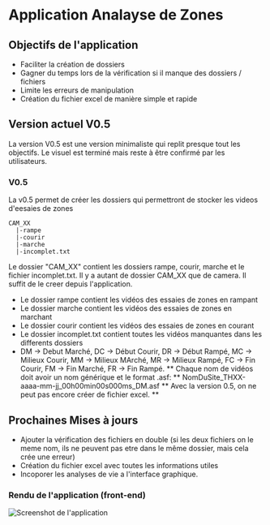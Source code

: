 # Application Analayse de Zones
## Objectifs de l'application
- Faciliter la création de dossiers
- Gagner du temps lors de la vérification si il manque des dossiers / fichiers
- Limite les erreurs de manipulation
- Création du fichier excel de manière simple et rapide

## Version actuel V0.5
La version V0.5 est une version minimaliste qui replit presque tout les objectifs. Le visuel est terminé mais reste à être confirmé par les utilisateurs.
### V0.5
La v0.5 permet de créer les dossiers qui permettront de stocker les videos d'eesaies de zones 
```
CAM_XX
  |-rampe
  |-courir
  |-marche
  |-incomplet.txt
```
Le dossier "CAM_XX" contient les dossiers rampe, courir, marche et le fichier incomplet.txt.
Il y a autant de dossier CAM_XX que de camera. Il suffit de le creer depuis l'application.
- Le dossier rampe contient les vidéos des essaies de zones en rampant
- Le dossier marche contient les vidéos des essaies de zones en marchant
- Le dossier courir contient les vidéos des essaies de zones en courant
- Le dossier incomplet.txt contient toutes les vidéos manquantes dans les differents dossiers
 - DM -> Debut Marché, DC -> Début Courir, DR -> Début Rampé, MC -> Milieux Courir, MM -> Milieux MArché, MR -> Milieux Rampé, FC -> Fin Courir, FM -> Fin Marché, FR -> Fin Rampé.
** Chaque nom de vidéos doit avoir un nom générique et le format .asf: ** NomDuSite_THXX-aaaa-mm-jj_00h00min00s000ms_DM.asf
** Avec la version 0.5, on ne peut pas encore créer de fichier excel. **
## Prochaines Mises à jours
- Ajouter la vérification des fichiers en double (si les deux fichiers on le meme nom, ils ne peuvent pas etre dans le même dossier, mais cela crée une erreur)
- Création du fichier excel avec toutes les informations utiles
- Incoporer les analyses de vie a l'interface graphique. 
### Rendu de l'application (front-end)
![Screenshot de l'application](https://www.aht.li/3826115/Capture_decran_2024-01-10_134231.png)
